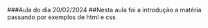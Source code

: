 ###Aula do dia 20/02/2024
##Nesta aula foi a introdução a matéria passando por exemplos de html e css
